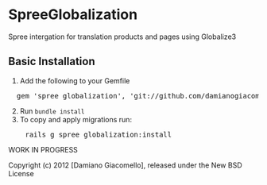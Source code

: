 SpreeGlobalization
==================

Spree intergation for translation products and pages using Globalize3


Basic Installation
------------------

1. Add the following to your Gemfile
<pre>
  gem 'spree_globalization', 'git://github.com/damianogiacomello/spree_globalization.git'
</pre>
2. Run `bundle install`
3. To copy and apply migrations run:
<pre>
	rails g spree_globalization:install
</pre>

WORK IN PROGRESS

Copyright (c) 2012 [Damiano Giacomello], released under the New BSD License
